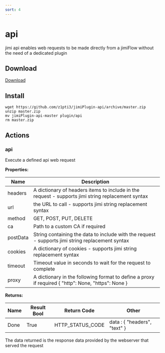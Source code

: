 ```yaml
---
sort: 4
---
```


# api

jimi api enables web requests to be made directly from a jimiFlow without the need of a dedicated plugin

## Download

[Download](https://github.com/z1pti3/jimiPlugin-api)

## Install

```
wget https://github.com/z1pti3/jimiPlugin-api/archive/master.zip
unzip master.zip
mv jimiPlugin-api-master plugin/api
rm master.zip
```

## Actions

### api

Execute a defined api web request

**Properties:**

| Name | Description |
--- | ---
headers | A dictionary of headers items to include in the request - supports jimi string replacement syntax
url | the URL to call - supports jimi string replacement syntax
method | GET, POST, PUT, DELETE
ca | Path to a custom CA if required
postData | String containing the data to include with the request - supports jimi string replacement syntax
cookies | A dictionary of cookies - supports jimi string replacement syntax
timeout | Timeout value in seconds to wait for the request to complete
proxy | A dictionary in the following format to define a proxy if required { "http": None, "https": None }

**Returns:**

| Name | Result Bool | Return Code | Other |
--- | --- | --- | ---
Done | True | HTTP_STATUS_CODE | data : { "headers", "text" }

The data returned is the response data provided by the webserver that served the request
